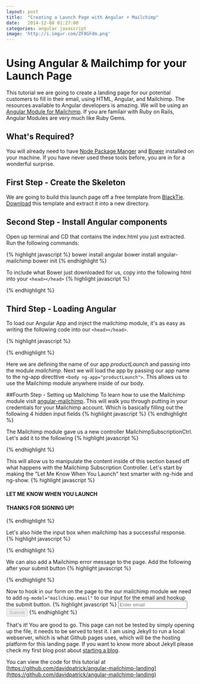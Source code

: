 ```yaml
---
layout: post
title:  "Creating a Launch Page with Angular + Mailchimp"
date:   2014-12-08 01:27:00
categories: angular javascript
image: 'http://i.imgur.com/ZF8GFdm.png'
---
```


# Using Angular & Mailchimp for your Launch Page

This tutorial we are going to create a landing page for our potential customers to fill in their email, using HTML, Angular, and Mailchimp.  The resources available to Angular developers is amazing. We will be using an [Angular Module for Mailchimp](https://github.com/keithio/angular-mailchimp). If you are familair with Ruby on Rails, Angular Modules are very much like Ruby Gems.

## What's Required?
You will already need to have [Node Package Manger](http://www.nodejs.org) and [Bower](http://www.bower.io) installed on your machine.  If you have never used these tools before, you are in for a wonderful surprise.


## First Step - Create the Skeleton
We are going to build this launch page off a free template from [BlackTie](http://www.blacktie.co/2014/03/counter-coming-soon-page/).  [Download](https://dl.dropboxusercontent.com/u/105401917/BlackTie/counter.zip) this template and extract it into a new directory.

## Second Step - Install Angular components
Open up terminal and CD that contains the index.html you just extracted. Run the following commands:

{% highlight javascript %}
bower install angular
bower install angular-mailchimp
bower init
{% endhighlight %}

To include what Bower just downloaded for us, copy into the following html into your `<head></head>`
{% highlight javascript %}
<script src="bower_components/angular/angular.min.js"></script>
<script src="bower_components/angular-mailchimp/angular-mailchimp.js"></script>
<script src="bower_components/angular-resource/angular-resource.min.js"></script>
<script src="bower_components/angular-sanitize/angular-sanitize.min.js"></script>
<script src="js/app.js"></script>
{% endhighlight %}

## Third Step - Loading Angular
To load our Angular App and inject the mailchimp module, it's as easy as writing the following code into our `<head></head>`.

{% highlight javascript %}  
<script type="text/javascript">
  angular.module("productLaunch", ["mailchimp"])
</script>
{% endhighlight %}

Here we are defining the name of our app *productLaunch* and passing into the module *mailchimp*.  Next we will load the app by passing our app name to the ng-app directtive  `<body ng-app="productLaunch">`.  This allows us to use the Mailchimp module anywhere inside of our body.

##Fourth Step - Setting up Mailchimp
To learn how to use the Mailchimp module visit [angular-mailchimp](https://github.com/keithio/angular-mailchimp). This will walk you through putting in your credentials for your Mailchimp account.  Which is basically filling out the following 4 hidden input fields
{% highlight javascript %}
<input class="hidden" type="hidden" ng-model="mailchimp.username" ng-init="mailchimp.username=''">
<input class="hidden" type="hidden" ng-model="mailchimp.dc" ng-init="mailchimp.dc=''">
<input class="hidden" type="hidden" ng-model="mailchimp.u" ng-init="mailchimp.u=''">
<input class="hidden" type="hidden" ng-model="mailchimp.id" ng-init="mailchimp.id=''">
{% endhighlight %}

The Mailchimp module gave us a new controller MailchimpSubscriptionCtrl. Let's add it to the following
{% highlight javascript %}
<section id="header" ng-controller="MailchimpSubscriptionCtrl">
{% endhighlight %}

This will allow us to manipulate the content inside of this section based off what happens with the Mailchimp Subscription Controller.  Let's start by making the "Let Me Know When You Launch" text smarter with ng-hide and ng-show.
{% highlight javascript %}
<h4 ng-hide="mailchimp.result ==='success'">LET ME KNOW WHEN YOU LAUNCH</h4>
<h4 ng-show="mailchimp.result ==='success'">THANKS FOR SIGNING UP!</h4>
{% endhighlight %}

Let's also hide the input box when mailchimp has a successful response.
{% highlight javascript %}
<form class="form-inline" role="form" ng-hide="mailchimp.result === 'success'">
{% endhighlight %}

We can also add a Mailchimp error message to the page.  Add the following after your submit button
{% highlight javascript %}
<div ng-show="mailchimp.result === 'error'">
  <p ng-bind-html="mailchimp.errorMessage" class="error"></p>
</div>
{% endhighlight %}

Now to hook in our form on the page to the our mailchimp module we need to add `ng-model="mailchimp.email"` to our input for the email and hookup the submit button.
{% highlight javascript %}
<input type="email" class="form-control" id="exampleInputEmail2" placeholder="Enter email" ng-model="mailchimp.email">
<button type="submit" class="btn btn-info" ng-disabled="MailchimpSubscriptionForm.$invalid" ng-click="addSubscription(mailchimp)" type="submit" value="SIGN UP" disabled="disabled">Submit</button>
{% endhighlight %}

That's it!  You are good to go.  This page can not be tested by simply opening up the file, it needs to be served to test it.  I am using Jekyll to run a local webserver, which is what Github pages uses, which will be the hosting platform for this landing page.  If you want to know more about Jekyll please check my first blog post about [starting a blog](http://dponrails.com/jekyll/poole/ruby/2014/09/15/staring-a-blog-with-jekyll.html).

You can view the code for this tutorial at [https://github.com/davidpatrick/angular-mailchimp-landing](https://github.com/davidpatrick/angular-mailchimp-landing)